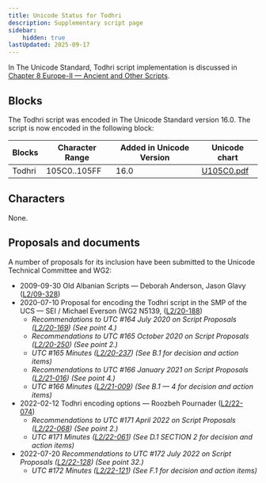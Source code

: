 ```yaml
---
title: Unicode Status for Todhri
description: Supplementary script page
sidebar:
    hidden: true
lastUpdated: 2025-09-17
---
```


In The Unicode Standard, Todhri script implementation is discussed in [Chapter 8 Europe-II — Ancient and Other Scripts](https://www.unicode.org/versions/latest/core-spec/chapter-8/#G746332).

## Blocks

The Todhri script was encoded in The Unicode Standard version 16.0. The script is now encoded in the following block:

| Blocks | Character Range | Added in Unicode Version | Unicode chart |
| ------ | --------------- | ------------------------ | ------------- |
| Todhri | 105C0..105FF | 16.0 | [U105C0.pdf](http://www.unicode.org/charts/PDF/U105C0.pdf) |

## Characters

None.

## Proposals and documents

A number of proposals for its inclusion have been submitted to the Unicode Technical Committee and WG2:
- 2009-09-30 Old Albanian Scripts — Deborah Anderson, Jason Glavy ([L2/09-328](http://www.unicode.org/cgi-bin/GetMatchingDocs.pl?L2/09-328))
- 2020-07-10 Proposal for encoding the Todhri script in the SMP of the UCS — SEI / Michael Everson (WG2 N5139, ([L2/20-188](http://www.unicode.org/cgi-bin/GetMatchingDocs.pl?L2/20-188))
  - _Recommendations to UTC #164 July 2020 on Script Proposals ([L2/20-169](https://www.unicode.org/L2/L2020/20169-script-adhoc-rept.pdf)) (See point 4.)_
  - _Recommendations to UTC #165 October 2020 on Script Proposals ([L2/20-250](http://www.unicode.org/L2/L2020/20250-script-adhoc-rept.pdf)) (See point 2.)_
  - _UTC #165 Minutes ([L2/20-237](https://www.unicode.org/L2/L2020/20237.htm)) (See B.1 for decision and action items)_
  - _Recommendations to UTC #166 January 2021 on Script Proposals ([L2/21-016](https://www.unicode.org/L2/L2021/21016r-script-adhoc-rept.pdf)) (See point 4.)_
  - _UTC #166 Minutes ([L2/21-009](https://www.unicode.org/L2/L2021/21009.htm)) (See B.1 — 4 for decision and action items)_
- 2022-02-12 Todhri encoding options — Roozbeh Pournader ([L2/22-074](http://www.unicode.org/cgi-bin/GetMatchingDocs.pl?L2/22-074))
  - _Recommendations to UTC #171 April 2022 on Script Proposals ([L2/22-068](http://www.unicode.org/cgi-bin/GetMatchingDocs.pl?L2/22-068)) (See point 2.)_
  - _UTC #171 Minutes ([L2/22-061](https://www.unicode.org/L2/L2022/22061.htm)) (See D.1 SECTION 2 for decision and action items)_
- 2022-07-20 _Recommendations to UTC #172 July 2022 on Script Proposals ([L2/22-128](http://www.unicode.org/cgi-bin/GetMatchingDocs.pl?L2/22-128)) (See point 32.)_
  - _UTC #172 Minutes ([L2/22-121](https://www.unicode.org/L2/L2022/22121.htm)) (See F.1 for decision and action items)_
